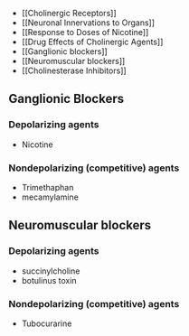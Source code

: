 - [[Cholinergic Receptors]]
- [[Neuronal Innervations to Organs]]
- [[Response to Doses of Nicotine]]
- [[Drug Effects of Cholinergic Agents]]
- [[Ganglionic blockers]]
- [[Neuromuscular blockers]]
- [[Cholinesterase Inhibitors]]
## Ganglionic Blockers
### Depolarizing agents
- Nicotine
### Nondepolarizing (competitive) agents
- Trimethaphan
- mecamylamine
## Neuromuscular blockers
### Depolarizing agents
- succinylcholine
- botulinus toxin
### Nondepolarizing (competitive) agents
- Tubocurarine
